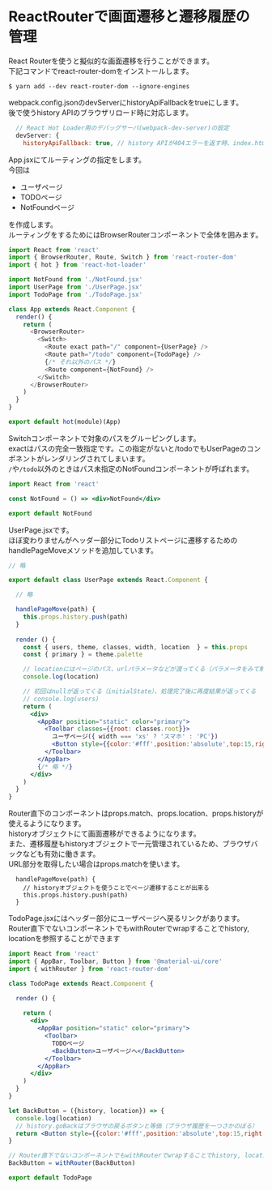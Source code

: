 # ReactRouterで画面遷移と遷移履歴の管理

React Routerを使うと擬似的な画面遷移を行うことができます。  
下記コマンドでreact-router-domをインストールします。  

```
$ yarn add --dev react-router-dom --ignore-engines
```

webpack.config.jsonのdevServerにhistoryApiFallbackをtrueにします。  
後で使うhistory APIのブラウザリロード時に対応します。  

```webpack.config.js
  // React Hot Loader用のデバッグサーバ(webpack-dev-server)の設定
  devServer: {
    historyApiFallback: true, // history APIが404エラーを返す時、index.htmlに遷移(ブラウザリロード時など) 
```

App.jsxにてルーティングの指定をします。  
今回は  

* ユーザページ
* TODOページ
* NotFoundページ

を作成します。  
ルーティングをするためにはBrowserRouterコンポーネントで全体を囲みます。  

```App.js
import React from 'react'
import { BrowserRouter, Route, Switch } from 'react-router-dom'
import { hot } from 'react-hot-loader'

import NotFound from './NotFound.jsx'
import UserPage from './UserPage.jsx'
import TodoPage from './TodoPage.jsx'

class App extends React.Component {
  render() {
    return (
      <BrowserRouter>
        <Switch>
          <Route exact path="/" component={UserPage} />
          <Route path="/todo" component={TodoPage} /> 
          {/* それ以外のパス */}
          <Route component={NotFound} />　
        </Switch>
      </BrowserRouter>
    )
  }
}

export default hot(module)(App)
```

Switchコンポーネントで対象のパスをグルーピングします。  
exactはパスの完全一致指定です。この指定がないと/todoでもUserPageのコンポネントがレンダリングされてしまいます。  
`/`や`/todo`以外のときはパス未指定のNotFoundコンポーネントが呼ばれます。  

```NotFound.jsx
import React from 'react'

const NotFound = () => <div>NotFound</div>

export default NotFound
```

UserPage.jsxです。  
ほぼ変わりませんがヘッダー部分にTodoリストページに遷移するためのhandlePageMoveメソッドを追加しています。  

```UserPage.jsx
// 略

export default class UserPage extends React.Component {

  // 略

  handlePageMove(path) {
    this.props.history.push(path)
  }
  
  render () {
    const { users, theme, classes, width, location  } = this.props
    const { primary } = theme.palette

    // locationにはページのパス、urlパラメータなどが渡ってくる（パラメータをみて制御したい場合などに使う）
    console.log(location)

    // 初回はnullが返ってくる（initialState）、処理完了後に再度結果が返ってくる
    // console.log(users)
    return (
      <div>
        <AppBar position="static" color="primary">
          <Toolbar classes={{root: classes.root}}>
            ユーザページ({ width === 'xs' ? 'スマホ' : 'PC'})
            <Button style={{color:'#fff',position:'absolute',top:15,right:0}} onClick={()=> this.handlePageMove('/todo')}>TODOページへ</Button>
          </Toolbar>
        </AppBar>
        {/* 略 */}
      </div>
    )
  }
}
```

Router直下のコンポーネントはprops.match、props.location、props.historyが使えるようになります。  
historyオブジェクトにて画面遷移ができるようになります。  
また、遷移履歴もhistoryオブジェクトで一元管理されているため、ブラウザバックなども有効に働きます。  
URL部分を取得したい場合はprops.matchを使います。  

```
  handlePageMove(path) {
    // historyオブジェクトを使うことでページ遷移することが出来る
    this.props.history.push(path)
  }
```

TodoPage.jsxにはヘッダー部分にユーザページへ戻るリンクがあります。  
Router直下でないコンポーネントでもwithRouterでwrapすることでhistory, locationを参照することができます  

```TodoPage.jsx
import React from 'react'
import { AppBar, Toolbar, Button } from '@material-ui/core'
import { withRouter } from 'react-router-dom'

class TodoPage extends React.Component {

  render () {
    
    return (
      <div>
        <AppBar position="static" color="primary">
          <Toolbar>
            TODOページ
            <BackButton>ユーザページへ</BackButton>
          </Toolbar>
        </AppBar>
      </div>
    )
  }
}

let BackButton = ({history, location}) => {
  console.log(location)
  // history.goBackはブラウザの戻るボタンと等価（ブラウザ履歴を一つさかのぼる）
  return <Button style={{color:'#fff',position:'absolute',top:15,right:0}} onClick={()=> history.goBack()}>ユーザページへ</Button>
}

// Router直下でないコンポーネントでもwithRouterでwrapすることでhistory, locationを参照することができる
BackButton = withRouter(BackButton)

export default TodoPage
```